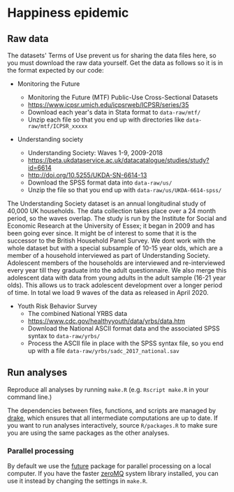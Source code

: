 # Happiness epidemic

## Raw data

The datasets' Terms of Use prevent us for sharing the data files here, so you must download the raw data yourself. Get the data as follows so it is in the format expected by our code: 

- Monitoring the Future
	- Monitoring the Future (MTF) Public-Use Cross-Sectional Datasets
	- https://www.icpsr.umich.edu/icpsrweb/ICPSR/series/35
	- Download each year's data in Stata format to `data-raw/mtf/`
	- Unzip each file so that you end up with directories like `data-raw/mtf/ICPSR_xxxxx`
	
- Understanding society
	- Understanding Society: Waves 1-9, 2009-2018
	- https://beta.ukdataservice.ac.uk/datacatalogue/studies/study?id=6614
	- http://doi.org/10.5255/UKDA-SN-6614-13
	- Download the SPSS format data into `data-raw/us/`
	- Unzip the file so that you end up with `data-raw/us/UKDA-6614-spss/`
	
The Understanding Society dataset is an annual longitudinal study of 40,000 UK households. The data collection takes place over a 24 month period, so the waves overlap. The study is run by the Institute for Social and Economic Research at the University of Essex; it began in 2009 and has been going ever since. It might be of interest to some that it is the successor to the British Household Panel Survey. We dont work with the whole dataset but with a special subsample of 10-15 year olds, which are a member of a household interviewed as part of Understanding Society. Adolescent members of the households are interviewed and re-interviewed every year till they graduate into the adult questionnaire. We also merge this adolescent data with data from young adults in the adult sample (16-21 year olds). This allows us to track adolescent development over a longer period of time. In total we load 9 waves of the data as released in April 2020.
	
- Youth Risk Behavior Survey
	- The combined National YRBS data 
	- https://www.cdc.gov/healthyyouth/data/yrbs/data.htm
	- Download the National ASCII format data and the associated SPSS syntax to `data-raw/yrbs/`
	- Process the ASCII file in place with the SPSS syntax file, so you end up with a file `data-raw/yrbs/sadc_2017_national.sav`

## Run analyses

Reproduce all analyses by running `make.R` (e.g. `Rscript make.R` in your command line.)

The dependencies between files, functions, and scripts are managed by [drake](https://docs.ropensci.org/drake/index.html), which ensures that all intermediate computations are up to date. If you want to run analyses interactively, source `R/packages.R` to make sure you are using the same packages as the other analyses.

### Parallel processing

By default we use the [future](https://cran.r-project.org/web/packages/future/index.html) package for parallel processing on a local computer. If you have the faster [zeroMQ](https://zeromq.org/download/) system library installed, you can use it instead by changing the settings in `make.R`.
